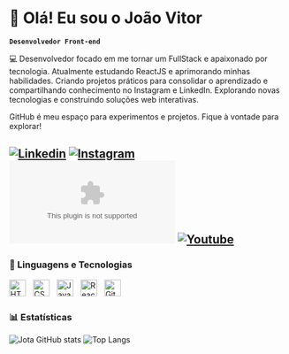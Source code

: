 # 👋  Olá! Eu sou o João Vitor 

**`Desenvolvedor Front-end`**

💻 Desenvolvedor focado em me tornar um FullStack e apaixonado por tecnologia. Atualmente estudando ReactJS e aprimorando minhas habilidades. Criando projetos práticos para consolidar o aprendizado e compartilhando conhecimento no Instagram e LinkedIn. Explorando novas tecnologias e construindo soluções web interativas.

GitHub é meu espaço para experimentos e projetos. Fique à vontade para explorar!


[![Linkedin](https://img.shields.io/badge/LinkedIn-0077B5?style=for-the-badge&logo=linkedin&logoColor=white)](https://www.linkedin.com/in/joão-vitor-a5175b221)
[![Instagram](https://img.shields.io/badge/Instagram-E4405F?style=for-the-badge&logo=instagram&logoColor=white)](https://www.instagram.com/jotavitorz/)
[![Gmail](devjoaovitor812@gmail.com?style=for-the-badge&logo=gmail&logoColor=white)](#)
[![Youtube](https://img.shields.io/badge/YouTube-FF0000?style=for-the-badge&logo=youtube&logoColor=white)](https://www.youtube.com/@jotavitorz)
---

### 🤖 Linguagens e Tecnologias

<img 
    align="left" 
    alt="HTML"
    title="HTML" 
    width="30px" 
    style="padding-right: 10px;" 
    src="https://cdn.jsdelivr.net/gh/devicons/devicon@latest/icons/html5/html5-original.svg" 
/>
<img 
    align="left" 
    alt="CSS" 
    title="CSS"
    width="30px" 
    style="padding-right: 10px;" 
    src="https://cdn.jsdelivr.net/gh/devicons/devicon@latest/icons/css3/css3-original.svg" 
/>
<img 
    align="left" 
    alt="JavaScript" 
    title="JavaScript"
    width="30px" 
    style="padding-right: 10px;" 
    src="https://cdn.jsdelivr.net/gh/devicons/devicon@latest/icons/javascript/javascript-original.svg" 
/>
<img 
    align="left" 
    alt="React"
    title="React" 
    width="30px" 
    style="padding-right: 10px;" 
    src="https://cdn.jsdelivr.net/gh/devicons/devicon@latest/icons/react/react-original.svg" 
/>
<img 
    align="left" 
    alt="Git" 
    title="Git"
    width="30px" 
    style="padding-right: 10px;" 
    src="https://cdn.jsdelivr.net/gh/devicons/devicon@latest/icons/git/git-original.svg" 
/>

<br/> <br/>

### 📊 Estatísticas

![Jota GitHub stats](https://github-readme-stats.vercel.app/api?username=jotavitorz&show_icons=true&theme=dracula&include_all_commits=true&locale=pt-br) 
![Top Langs](https://github-readme-stats.vercel.app/api/top-langs/?username=jotavitorz&theme=dracula&layout=compact&custom_title=Tecnologias&langs_count=9)

